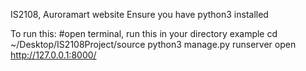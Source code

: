 IS2108, Auroramart website
Ensure you have python3 installed

To run this:
#open terminal, run this in your directory example
cd ~/Desktop/IS2108Project/source
python3 manage.py runserver
open http://127.0.0.1:8000/

